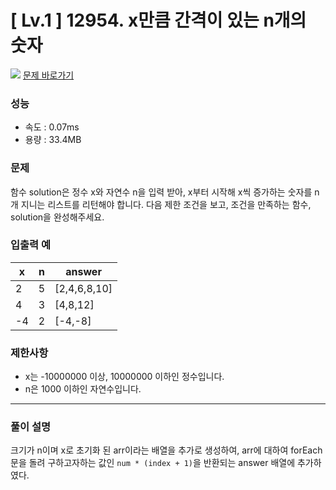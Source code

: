 # [ Lv.1 ] 12954. x만큼 간격이 있는 n개의 숫자

<img src="https://img.shields.io/badge/JavaScript-orange?style=flat&logo=javascript&logoColor=auto"/> [문제 바로가기](https://school.programmers.co.kr/learn/courses/30/lessons/12954)

### 성능

- 속도 : 0.07ms
- 용량 : 33.4MB

### 문제

함수 solution은 정수 x와 자연수 n을 입력 받아, x부터 시작해 x씩 증가하는 숫자를 n개 지니는 리스트를 리턴해야 합니다. 다음 제한 조건을 보고, 조건을 만족하는 함수, solution을 완성해주세요.

### 입출력 예

| x   | n   | answer       |
| --- | --- | ------------ |
| 2   | 5   | [2,4,6,8,10] |
| 4   | 3   | [4,8,12]     |
| -4  | 2   | [-4,-8]      |

### 제한사항

- x는 -10000000 이상, 10000000 이하인 정수입니다.
- n은 1000 이하인 자연수입니다.

---

### 풀이 설명

크기가 n이며 x로 초기화 된 arr이라는 배열을 추가로 생성하여, arr에 대하여 forEach문을 돌려 구하고자하는 값인 `num * (index + 1)`을 반환되는 answer 배열에 추가하였다.
